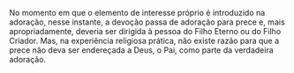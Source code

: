 ﻿No momento em que o elemento de interesse próprio é introduzido na adoração, nesse instante, a devoção passa de adoração para  prece e, mais apropriadamente, deveria ser dirigida à pessoa do Filho Eterno ou do Filho Criador. Mas, na experiência religiosa prática, não existe razão para que a prece não deva ser endereçada a Deus, o Pai, como parte da verdadeira adoração.